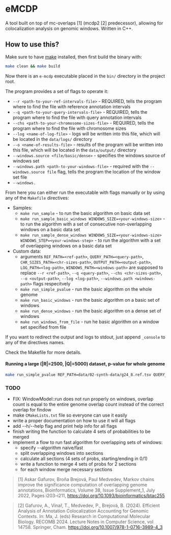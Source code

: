 # eMCDP

A tool built on top of mc-overlaps [1] (mcdp2 [2] predecessor), allowing for colocalization analysis on genomic windows. Written in C++.

## How to use this?

Make sure to have [make](https://www.gnu.org/software/make/manual/make.html) installed, then first build the binary with:

```bash
make clean && make build
```

Now there is an `e-mcdp` executable placed in the `bin/` directory in the project root.

The program provides a set of flags to operate it:

- `--r <path-to-your-ref-intervals-file>` - REQUIRED, tells the program where to find the file with reference annotation intervals
- `--q <path-to-your-query-intervals-file>` - REQUIRED, tells the program where to find the file with query annotation intervals
- `--chs <path-to-your-chromosome-sizes-file>` - REQUIRED, tells the program where to find the file with chromosome sizes
- `--log <name-of-log-file>` - logs will be written into this file, which will be located in the `data/logs/` directory
- `--o <name-of-results-file>` - results of the program will be written into this file, which will be located in the `data/output/` directory
- `--windows.source <file/basic/dense>` - specifies the windows source of windows set
- `--windows.path <path-to-your-windows-file>` - required with the `--windows.source file` flag, tells the program the location of the window set file
- `--windows.`

From here you can either run the executable with flags manually or by using any of the `Makefile` directives:

- Samples:
  - `make run_sample` - to run the basic algorithm on basic data set
  - `make run_sample_basic_windows WINDOWS_SIZE=<your-windows-size>` - to run the algorithm with a set of consecutive non-overlapping windows on a basic data set
  - `make run_sample_dense_windows WINDOWS_SIZE=<your-windows-size> WINDOWS_STEP=<your-windows-step>` - to run the algorithm with a set of overlapping windows on a basic data set
- Custom data:
  - arguments `REF_PATH=<ref-path>`, `QUERY_PATH=<query-path>`, `CHR_SIZES_PATH=<chr-sizes-path>`, `OUTPUT_PATH=<output-path>`, `LOG_PATH=<log-path>`, `WINDOWS_PATH=<windows-path>` are supposed to replace `--r <ref-path>`, `--q <query-path>`, `--chs <chr-sizes-path>`, `--o <output-path>`, `--log <log-path>`, `--windows.path <windows-path>` flags respecitvely
  - `make run_simple_pvalue` - run the basic algorithm on the whole genome
  - `make run_basic_windows` - run the basic algorithm on a basic set of windows
  - `make run_dense_windows` - run the basic algorithm on a dense set of windows
  - `make run_windows_from_file` - run he basic algorithm on a window set specified from file

If you want to redirect the output and logs to stdout, just append `_console` to any of the directives names.

Check the Makefile for more details.

#### Running a large (|R|=2500, |Q|=5000) dataset, p-value for whole genome

```bash
make run_simple_pvalue REF_PATH=data/02-synth-data/g24_8.ref.tsv QUERY_PATH=data/02-synth-data/g24_8.query.tsv CHR_SIZES_PATH=data/02-synth-data/g24_sizes.tsv OUTPUT_PATH=data/output/02-synth-data-g24_8.txt
```

### TODO

- FIX: WindowModel::run does not run properly on windows, overlap count is equal to the entire genome overlap count instead of the correct overlap for findow
- make `CMakeLists.txt` file so everyone can use it easily
- write a proper documentation on how to use it will all flags
- add --h/--help flag and print help info for all flags
- finish writing the function to calculate 4 sets of probabilities to be merged
- implement a flow to run fast algorithm for overlapping sets of windows:
  - specify --algorithm naive/fast
  - split overlapping windows into sections
  - calculate all sections (4 sets of probs, starting/ending in 0/1)
  - write a function to merge 4 sets of probs for 2 sections
  - for each window merge necessary sections

> [1] Askar Gafurov, Broňa Brejová, Paul Medvedev,
> Markov chains improve the significance computation of overlapping genome annotations,
> Bioinformatics, Volume 38, Issue Supplement_1, July 2022, Pages i203–i211, https://doi.org/10.1093/bioinformatics/btac255

> [2] Gafurov, A., Vinař, T., Medvedev, P., Brejová, B. (2024). Efficient Analysis of Annotation Colocalization Accounting for Genomic Contexts. In: Ma, J. (eds) Research in Computational Molecular Biology. RECOMB 2024. Lecture Notes in Computer Science, vol 14758. Springer, Cham. https://doi.org/10.1007/978-1-0716-3989-4_3
